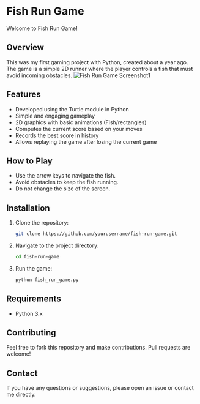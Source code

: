 # Fish Run Game

Welcome to Fish Run Game!

## Overview
This was my first gaming project with Python, created about a year ago. The game is a simple 2D runner where the player controls a fish that must avoid incoming obstacles.
![Fish Run Game Screenshot1](https://github.com/Saman833/fish-run-game/main/start-game.jpg)
## Features
- Developed using the Turtle module in Python
- Simple and engaging gameplay
- 2D graphics with basic animations (Fish/rectangles)
- Computes the current score based on your moves
- Records the best score in history
- Allows replaying the game after losing the current game

## How to Play
- Use the arrow keys to navigate the fish.
- Avoid obstacles to keep the fish running.
- Do not change the size of the screen.

## Installation
1. Clone the repository:
    ```bash
    git clone https://github.com/yourusername/fish-run-game.git
    ```
2. Navigate to the project directory:
    ```bash
    cd fish-run-game
    ```
3. Run the game:
    ```bash
    python fish_run_game.py
    ```

## Requirements
- Python 3.x

## Contributing
Feel free to fork this repository and make contributions. Pull requests are welcome!

## Contact
If you have any questions or suggestions, please open an issue or contact me directly.
